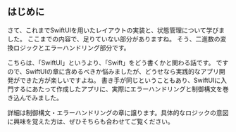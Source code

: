 ## はじめに
さて、これまでSwiftUIを用いたレイアウトの実装と、状態管理について学びました。
ここまでの内容で、足りていない部分がありますね。
そう、二進数の変換ロジックとエラーハンドリング部分です。

こちらは、「SwiftUI」というより、「Swift」をどう書くかと関わる話です。
ですので、SwiftUIの章に含めるべきか悩みましたが、どうせなら実践的なアプリ開発ができた方が楽しいですよね。
書き手が同じということもあり、SwiftUIに入門するにあたって作成したアプリに、実際にエラーハンドリングと制御構文を巻き込んでみました。

詳細は制御構文・エラーハンドリングの章に譲ります。具体的なロジックの意図に興味を覚えた方は、ぜひそちらも合わせてご覧ください。

```swift

```